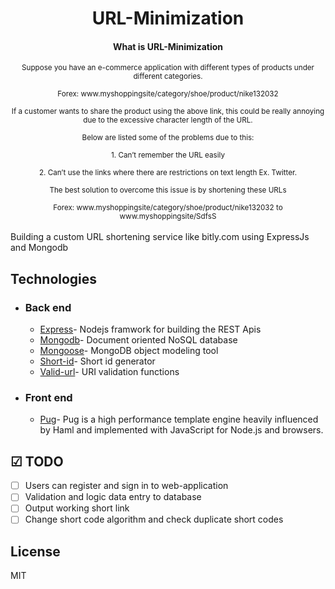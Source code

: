<h1 align="center">
  URL-Minimization
</h1>

<h4 align="center">What is URL-Minimization</h4>
<div align="center">
  <sub>Suppose you have an e-commerce application with different types of products under different categories. <br><br>
       Forex: www.myshoppingsite/category/shoe/product/nike132032<br><br>
       If a customer wants to share the product using the above link, this could be really annoying due to the excessive character length of the URL. <br><br>
       Below are listed some of the problems due to this: <br><br>
       1. Can’t remember the URL easily <br><br>
       2. Can’t use the links where there are restrictions on text length Ex. Twitter. <br><br>
       The best solution to overcome this issue is by shortening these URLs <br><br>
       Forex: www.myshoppingsite/category/shoe/product/nike132032 to www.myshoppingsite/SdfsS 
       </sub>
</div>

<br>
Building a custom URL shortening service like bitly.com using ExpressJs and Mongodb

## Technologies

- ### Back end

  - [Express](https://expressjs.com/)- Nodejs framwork for building the REST Apis
  - [Mongodb](http://mongodb.com/)- Document oriented NoSQL database
  - [Mongoose](https://http://mongoosejs.com)- MongoDB object modeling tool
  - [Short-id](https://github.com/dylang/shortid)- Short id generator
  - [Valid-url](https://github.com/ogt/valid-url)- URI validation functions

- ### Front end

  - [Pug](https://pugjs.org/api/getting-started.html)- Pug is a high performance template engine heavily influenced by Haml and implemented with JavaScript for Node.js and browsers.


## ☑ TODO

- [ ] Users can register and sign in to web-application
- [ ] Validation and logic data entry to database
- [ ] Output working short link
- [ ] Change short code algorithm and check duplicate short codes

## License

MIT

